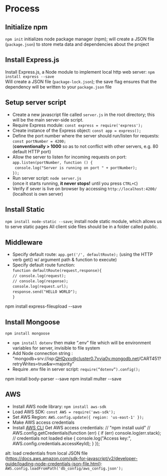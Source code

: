 # Process
## Initialize npm
`npm init` initializes node package manager (npm); will create a JSON file (`package.json`) to store meta data and dependencies about the project
## Install Express.js
Install Express.js, a Node module to implement local http web server: `npm install express --save`  
Will create a JSON file (`package-lock.json`); the save flag ensures that the dependency will be written to your `package.json` file
## Setup server script
- Create a new javascript file called `server.js` in the root directory; this will be the main server-side script.  
- Require Express module: `const express = require('express');`
- Create instance of the Express object: `const app = express();`  
- Define the port number where the server should run/listen for requests: `const portNumber = 4200;`  
(**conventionally  > 1000** so as to not conflict with other servers, e.g. 80 default HTTP port)
- Allow the server to listen for incoming requests on port:  
`app.listen(portNumber, function () {`  
`  console.log("Server is running on port " + portNumber); `  
`});`
- Run  server script: `node server.js`  
(once it starts running, **it never stops!** until you press `CTRL+C`)
- Verify if sever is live on browser by accessing `http://localhost:4200/` (localhost is own server)

## Install Static
`npm install node-static --save`; install node static module, which allows us to serve static pages
All client side files should be in a folder called public.

## Middleware
- Specify default route: `app.get('/', defaultRoute);` (using the HTTP verb get() w/ argument path & function to execute)
- Specify default route function:  
`function defaultRoute(request,response){`  
`// console.log(request);`  
`// console.log(response);`  
`console.log(request.url);`  
`response.send("HELLO WORLD");`  
`}`  


npm install express-fileupload --save

## Install Mongoose
`npm install mongoose`
- `npm install dotenv` then make “.env” file which will be environment variables for server, invisible to file system
- Add Node connection string : "mongodb+srv://isp:QHQvxv@cluster0.7xvja0v.mongodb.net/CART451?retryWrites=true&w=majority"
- Require .env file in server script: `require(“dotenv”).config();`


npm install body-parser --save
npm install multer --save



## AWS
- Install AWS node library: `npm install aws-sdk`
- Load AWS SDK: `const AWS = require('aws-sdk');`
- Set AWS Region: `AWS.config.update({ region: 'us-east-1' });`
- Make AWS access credentials
- Install [AWS CLI](https://docs.aws.amazon.com/cli/latest/userguide/getting-started-install.html)
Get AWS access credentials: 
// "npm install uuid"
// 
AWS.config.getCredentials(function (err) {
    if (err) console.log(err.stack);
    // credentials not loaded
    else {
        console.log("Access key:", AWS.config.credentials.accessKeyId);
    }
});

alt: load credentials from local JSON file (https://docs.aws.amazon.com/sdk-for-javascript/v2/developer-guide/loading-node-credentials-json-file.html): `AWS.config.loadFromPath('db_config/aws_config.json');`